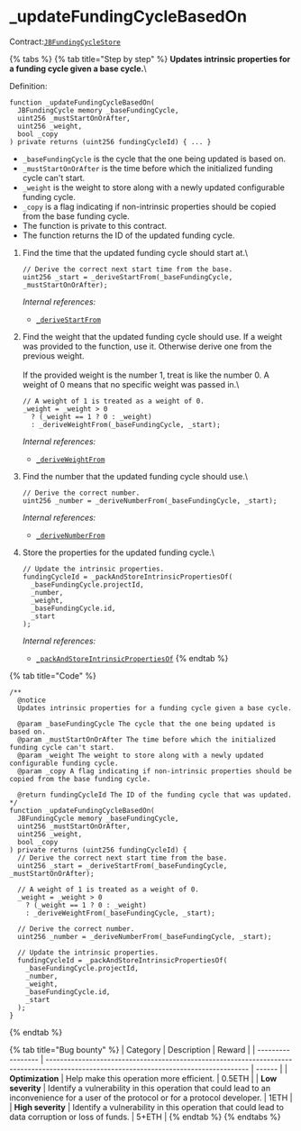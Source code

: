 # \_updateFundingCycleBasedOn

Contract:[`JBFundingCycleStore`](../)​

{% tabs %}
{% tab title="Step by step" %}
**Updates intrinsic properties for a funding cycle given a base cycle.**\

Definition:

```solidity
function _updateFundingCycleBasedOn(
  JBFundingCycle memory _baseFundingCycle,
  uint256 _mustStartOnOrAfter,
  uint256 _weight,
  bool _copy
) private returns (uint256 fundingCycleId) { ... }
```

* `_baseFundingCycle` is the cycle that the one being updated is based on.
* `_mustStartOnOrAfter` is the time before which the initialized funding cycle can't start.
* `_weight` is the weight to store along with a newly updated configurable funding cycle.
* `_copy` is a flag indicating if non-intrinsic properties should be copied from the base funding cycle.
* The function is private to this contract.
* The function returns the ID of the updated funding cycle.



1.  Find the time that the updated funding cycle should start at.\

    ```solidity
    // Derive the correct next start time from the base.
    uint256 _start = _deriveStartFrom(_baseFundingCycle, _mustStartOnOrAfter);
    ```

    _Internal references:_

    * [`_deriveStartFrom`](../read/\_derivestartfrom.md)


2.  Find the weight that the updated funding cycle should use. If a weight was provided to the function, use it. Otherwise derive one from the previous weight.\
    \
    If the provided weight is the number 1, treat is like the number 0. A weight of 0 means that no specific weight was passed in.\

    ```solidity
    // A weight of 1 is treated as a weight of 0.
    _weight = _weight > 0
      ? (_weight == 1 ? 0 : _weight)
      : _deriveWeightFrom(_baseFundingCycle, _start);
    ```

    _Internal references:_

    * [`_deriveWeightFrom`](../read/\_deriveweightfrom.md)


3.  Find the number that the updated funding cycle should use.\

    ```solidity
    // Derive the correct number.
    uint256 _number = _deriveNumberFrom(_baseFundingCycle, _start);
    ```

    _Internal references:_

    * [`_deriveNumberFrom`](../read/\_derivenumberfrom.md)


4.  Store the properties for the updated funding cycle.\

    ```solidity
    // Update the intrinsic properties.
    fundingCycleId = _packAndStoreIntrinsicPropertiesOf(
      _baseFundingCycle.projectId,
      _number,
      _weight,
      _baseFundingCycle.id,
      _start
    );
    ```

    _Internal references:_

    * [`_packAndStoreIntrinsicPropertiesOf`](\_packandstoreintrinsicpropertiesof.md)
{% endtab %}

{% tab title="Code" %}
```solidity
/** 
  @notice
  Updates intrinsic properties for a funding cycle given a base cycle.

  @param _baseFundingCycle The cycle that the one being updated is based on.
  @param _mustStartOnOrAfter The time before which the initialized funding cycle can't start.
  @param _weight The weight to store along with a newly updated configurable funding cycle.
  @param _copy A flag indicating if non-intrinsic properties should be copied from the base funding cycle.

  @return fundingCycleId The ID of the funding cycle that was updated.
*/
function _updateFundingCycleBasedOn(
  JBFundingCycle memory _baseFundingCycle,
  uint256 _mustStartOnOrAfter,
  uint256 _weight,
  bool _copy
) private returns (uint256 fundingCycleId) {
  // Derive the correct next start time from the base.
  uint256 _start = _deriveStartFrom(_baseFundingCycle, _mustStartOnOrAfter);

  // A weight of 1 is treated as a weight of 0.
  _weight = _weight > 0
    ? (_weight == 1 ? 0 : _weight)
    : _deriveWeightFrom(_baseFundingCycle, _start);

  // Derive the correct number.
  uint256 _number = _deriveNumberFrom(_baseFundingCycle, _start);

  // Update the intrinsic properties.
  fundingCycleId = _packAndStoreIntrinsicPropertiesOf(
    _baseFundingCycle.projectId,
    _number,
    _weight,
    _baseFundingCycle.id,
    _start
  );
}
```
{% endtab %}

{% tab title="Bug bounty" %}
| Category          | Description                                                                                                                            | Reward |
| ----------------- | -------------------------------------------------------------------------------------------------------------------------------------- | ------ |
| **Optimization**  | Help make this operation more efficient.                                                                                               | 0.5ETH |
| **Low severity**  | Identify a vulnerability in this operation that could lead to an inconvenience for a user of the protocol or for a protocol developer. | 1ETH   |
| **High severity** | Identify a vulnerability in this operation that could lead to data corruption or loss of funds.                                        | 5+ETH  |
{% endtab %}
{% endtabs %}
